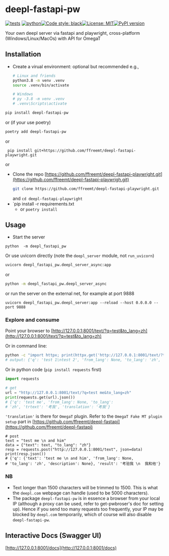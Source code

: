 # deepl-fastapi-pw
<!--- repo-name  pypi-name  mod_name func_name --->
[![tests](https://github.com/ffreemt/deepl-fastapi-playwright/actions/workflows/routine-tests.yml/badge.svg)](https://github.com/ffreemt/deepl-fastapi-playwright/actions)
[![python](https://img.shields.io/static/v1?label=python+&message=3.8%2B&color=blue)](https://img.shields.io/static/v1?label=python+&message=3.8%2B&color=blue)[![Code style: black](https://img.shields.io/badge/code%20style-black-000000.svg)](https://github.com/psf/black)[![License: MIT](https://img.shields.io/badge/License-MIT-yellow.svg)](https://opensource.org/licenses/MIT)[![PyPI version](https://badge.fury.io/py/deepl-fastapi-pw.svg)](https://badge.fury.io/py/deepl-fastapi-pw)

Your own deepl server via fastapi and playwright, cross-platform (Windows/Linux/MacOs) with API for OmegaT

## Installation
*   Create a virual environment: optional but recommended
    e.g.,
    ```bash
    # Linux and friends
    python3.8 -m venv .venv
    source .venv/bin/activate

    # Windows
    # py -3.8 -m venv .venv
    # .venv\Scripts\activate
    ```

```bash
pip install deepl-fastapi-pw
```
or (if your use poetry)
```bash
poetry add deepl-fastapi-pw
```
or
```
 pip install git+https://github.com/ffreemt/deepl-fastapi-playwright.git
```
or
*   Clone the repo [https://github.com/ffreemt/deepl-fastapi-playwright.git](https://github.com/ffreemt/deepl-fastapi-playwrigh.git)
    ```bash
    git clone https://github.com/ffreemt/deepl-fastapi-playwright.git
    ```
    and `cd deepl-fastapi-playwright`
*   `pip install -r requirements.txt
    * or ``poetry install``

## Usage

*   Start the server

```
python  -m deepl_fastapi_pw
```

Or use uvicorn directly (note the `deepl_server` module, not `run_uvicorn`)
```bash
uvicorn deepl_fastapi_pw.deepl_server_async:app
```

or
```bash
python -m deepl_fastapi_pw.deepl_server_async
```

or run the server on the external net, for example at port 9888
```
uvicorn deepl_fastapi_pw.deepl_server:app --reload --host 0.0.0.0 --port 9888
```

### Explore and consume

Point your browser to [http://127.0.0.1:8001/text/?q=test&to_lang=zh](http://127.0.0.1:8001/text/?q=test&to_lang=zh)

Or in command line:
```bash
python -c "import httpx; print(httpx.get('http://127.0.0.1:8001/text/?to_lang=zh&q=test 1\ntest 2').json())"
# output: {'q': 'test 1\ntest 2', 'from_lang': None, 'to_lang': 'zh', 'trtext': '测试 1\n测试 2', 'translation': '测试 1\n测试 2'}
```

Or in python code (`pip install requests` first)
```python
import requests

# get
url = "http://127.0.0.1:8001/text/?q=test me&to_lang=zh"
print(requests.get(url).json())
# {'q': 'test me', 'from_lang': None, 'to_lang':
# 'zh', 'trtext': '考我', 'translation': '考我'}
```

`'translation'` is there for `OmegaT` plugin. Refer to the `OmegaT Fake MT plugin setup` part
in [https://github.com/ffreemt/deepl-fastapi](https://github.com/ffreemt/deepl-fastapi)
```
# post
text = "test me \n and him"
data = {"text": text, "to_lang": "zh"}
resp = requests.post("http://127.0.0.1:8001/text", json=data)
print(resp.json())
# {'q': {'text': 'test me \n and him', 'from_lang': None,
# 'to_lang': 'zh', 'description': None}, 'result': '考验我 \n  我和他'}
```

### NB
* Text longer than 1500 characters will be trimmed to 1500. This is what the `deepl.com` webpage can handle (used to be 5000 characters).
* The package `deepl-fastapi-pw` is in essence a browser from your local IP (although a proxy can be used, refer to get-pwbroser's doc for setting up). Hence if you send too many requests too frequently, your IP may be blocked by `deepl.com` temporarily, which of course will also disable `deepl-fastapi-pw`.

## Interactive Docs (Swagger UI)

 [http://127.0.0.1:8001/docs](http://127.0.0.1:8001/docs)
